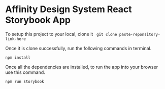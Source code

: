 # Affinity Design System React Storybook App

To setup this project to your local, clone it 
``` git clone paste-reponsitory-link-here```

Once it is clone successfully, run the following commands in terminal.

``` npm install ```

Once all the dependencies are installed, to run the app into your browser use this command.

``` npm run storybook ```



